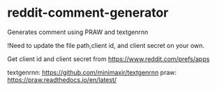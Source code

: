 # reddit-comment-generator
Generates comment using PRAW and textgenrnn

!Need to update the file path,client id, and client secret on your own.

Get client id and client secret from https://www.reddit.com/prefs/apps

textgenrnn: https://github.com/minimaxir/textgenrnn
praw: https://praw.readthedocs.io/en/latest/
